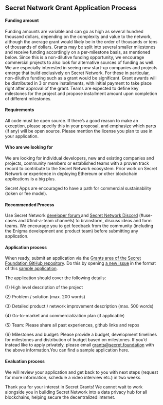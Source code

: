 
<!-- Page title -->
<column mode="slim">
<block>
<hero-title>

## Secret Network Grant Application Process

</hero-title>
</block>
</column>



<column mode="slim">

<block>

#### Funding amount

Funding amounts are variable and can go as high as several hundred thousand dollars, depending on the complexity and value to the network, although the average grant would likely be in the order of thousands or tens of thousands of dollars. Grants may be split into several smaller milestones and receive funding accordingly on a per-milestone basis, as mentioned below. Since this is a non-dilutive funding opportunity, we encourage commercial projects to also look for alternative sources of funding as well. We are especially interested in seeing new start-up companies and projects emerge that build exclusively on Secret Network. For these in particular, non-dilutive funding such as a grant would be significant.
Grant awards will be distributed in 3 or more installments, with initial payment to take place right after approval of the grant. Teams are expected to define key milestones for the project and propose installment amount upon completion of different milestones.

#### Requirements

All code must be open source. If there’s a good reason to make an exception, please specify this in your proposal, and emphasize which parts (if any) will be open source. Please mention the license you plan to use in your application.

#### Who are we looking for

We are looking for individual developers, new and existing companies and projects, community members or established teams with a proven track record to contribute to the Secret Network ecosystem. Prior work on Secret Network or experience in deploying Ethereum or other blockchain applications is a big plus.

Secret Apps are encouraged to have a path for commercial sustainability (token or fee model).

#### Recommended Process

Use Secret Network <a href = "https://forum.scrt.network/c/secret-contracts/5"> developer forum </a> and <a href="http://chat.scrt.network/">Secret Network Discord</a> (#use-cases and #find-a-team channels) to brainstorm, discuss ideas and form teams. We encourage you to get feedback from the community (including the Enigma development and product team) before submitting any application.

#### Application process

When ready, submit an application via the <a href="https://github.com/SecretFoundation/Grants">Grants area of the Secret Foundation GitHub repository</a>. Do this by opening <a href="https://github.com/SecretFoundation/Grants/issues">a new issue</a> in the format of this <a href= "https://github.com/SecretFoundation/Grants">sample application</a>.

The application should cover the following details:

(1) High level description of the project

(2) Problem / solution (max. 200 words)

(3) Detailed product / network improvement description (max. 500 words)

(4) Go-to-market and commercialization plan (if applicable)

(5) Team: Please share all past experiences, github links and repos

(6) Milestones and budget: Please provide a budget, development timelines for milestones and distribution of budget based on milestones.
If you’d instead like to apply privately, please email grants@secret.foundation with the above information.You can find a sample application here.

#### Evaluation process

We will review your application and get back to you with next steps (request for more information, schedule a video interview etc.) in two weeks.

Thank you for your interest in Secret Grants! We cannot wait to work alongside you in building Secret Network into a data privacy hub for all blockchains, helping secure the decentralized internet.

</block>

</column>